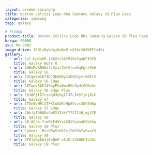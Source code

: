 ```yaml
---
layout: produk-casinghp
title: Boston Celtics Logo Nba Samsung Galaxy S9 Plus Case
categories: samsung
tags: galaxy

# Produk
product-title: Boston Celtics Logo Nba Samsung Galaxy S9 Plus Case
harga: 90000
sku: hn-3402
image-drive: 1PU1z0ybUaj6aNeR-v8JKr2d8WEFfv4Di
gallery:
  - url: 1sl-HpKsKR-jX02vt2AfMi0efg4WPf9Ih
    title: Galaxy Note 8
  - url: 1QHoMoR9G0zlsXyicTwlVtueGqFpnr9e6
    title: Galaxy S6
  - url: 1VCge4ms673DJQkOH0yCxEQKVyvrNB5r2
    title: Galaxy S6 Edge
  - url: 1KTwev5AFJ4SbyEhx6mcHSb9pdtGORoGz
    title: Galaxy S6 Edge Plus
  - url: 1SJ6FjfSTczdqH3QkgI7JTLIm5Yjkj8iC
    title: Galaxy S7
  - url: 1TDn5gMHl2IFKIobDKhMp85cus30XfW8p
    title: Galaxy S7 Edge
  - url: 1bkfvID68DsCmPX3TdkYY72Tt3H_mjVZE
    title: Galaxy S8
  - url: 1R-OCr4-Yrw9kF49Vs4Zd15odu4G6Vk6a
    title: Galaxy S8 Plus
  - url: 1yXemz-_BlrOPwSzHX7vj2NCKhIwHxnCK
    title: Galaxy S9
  - url: 1PU1z0ybUaj6aNeR-v8JKr2d8WEFfv4Di
    title: Galaxy S9 Plus
---
```

